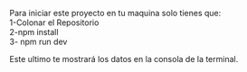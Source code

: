 Para iniciar este proyecto en tu maquina solo tienes que:
<br>
1-Colonar el Repositorio
<br>
2-npm install
<br>
3- npm run dev
<br>

Este ultimo te mostrará los datos en la consola de la terminal.
